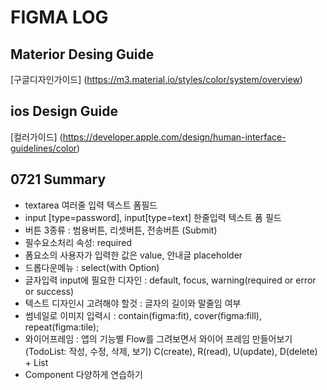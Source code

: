 # FIGMA LOG

## Materior Desing Guide
[구글디자인가이드] (https://m3.material.io/styles/color/system/overview)

## ios Design Guide
[컬러가이드] (https://developer.apple.com/design/human-interface-guidelines/color)

## 0721 Summary
- textarea 여러줄 입력 텍스트 폼필드
- input [type=password], input[type=text] 한줄입력 텍스트 폼 필드
- 버튼 3종류 : 범용버튼, 리셋버튼, 전송버튼 (Submit)
- 필수요소처리 속성: required
- 폼요소의 사용자가 입력한 값은 value, 안내글 placeholder
- 드롭다운메뉴 : select(with Option)
- 글자입력 input에 필요한 디자인 : default, focus, warning(required or error or success)
- 텍스트 디자인시 고려해야 할것 : 글자의 길이와 말줄임 여부
- 썸네일로 이미지 입력시 : contain(figma:fit), cover(figma:fill), repeat(figma:tile);
- 와이어프레임 : 앱의 기능별 Flow를 그려보면서 와이어 프레임 만들어보기 (TodoList: 작성, 수정, 삭제, 보기) 
  C(create), R(read), U(update), D(delete) + List
- Component 다양하게 연습하기